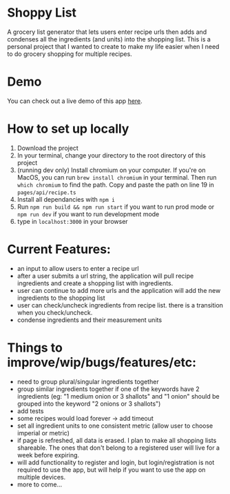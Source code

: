 # Shoppy List

A grocery list generator that lets users enter recipe urls then adds and condenses all the ingredients (and units) into the shopping list.
This is a personal project that I wanted to create to make my life easier when I need to do grocery shopping for multiple recipes.

# Demo

You can check out a live demo of this app [here](https://shoppy-list.vercel.app/).

# How to set up locally

1. Download the project
2. In your terminal, change your directory to the root directory of this project
3. (running dev only) Install chromium on your computer. If you're on MacOS, you can run `brew install chromium` in your terminal. Then run `which chromium` to find the path. Copy and paste the path on line 19 in `pages/api/recipe.ts`
4. Install all dependancies with `npm i`
5. Run `npm run build && npm run start` if you want to run prod mode or `npm run dev` if you want to run development mode
6. type in `localhost:3000` in your browser

# Current Features:

- an input to allow users to enter a recipe url
- after a user submits a url string, the application will pull recipe ingredients and create a shopping list with ingredients.
- user can continue to add more urls and the application will add the new ingredients to the shopping list
- user can check/uncheck ingredients from recipe list. there is a transition when you check/uncheck.
- condense ingredients and their measurement units

# Things to improve/wip/bugs/features/etc:

- need to group plural/singular ingredients together
- group similar ingredients together if one of the keywords have 2 ingredients (eg: "1 medium onion or 3 shallots" and "1 onion" should be grouped into the keyword "2 onions or 3 shallots")
- add tests
- some recipes would load forever -> add timeout
- set all ingredient units to one consistent metric (allow user to choose imperial or metric)
- if page is refreshed, all data is erased. I plan to make all shopping lists shareable. The ones that don't belong to a registered user will live for a week before expiring.
- will add functionality to register and login, but login/registration is not required to use the app, but will help if you want to use the app on multiple devices.
- more to come...
